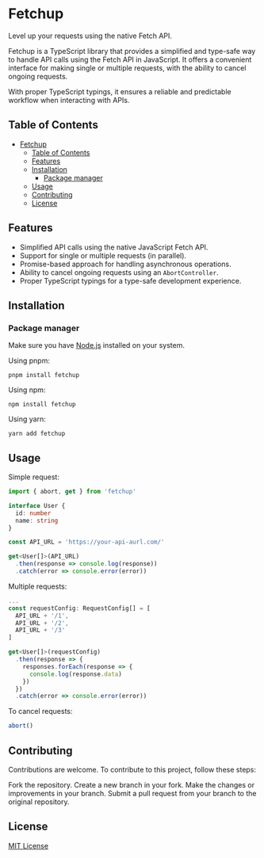 # Fetchup

Level up your requests using the native Fetch API.

Fetchup is a TypeScript library that provides a simplified and type-safe way to handle API
calls using the Fetch API in JavaScript. It offers a convenient interface for making single
or multiple requests, with the ability to cancel ongoing requests.

With proper TypeScript typings, it ensures a reliable and predictable workflow when interacting
with APIs.


## Table of Contents

- [Fetchup](#fetchup)
  - [Table of Contents](#table-of-contents)
  - [Features](#features)
  - [Installation](#installation)
    - [Package manager](#package-manager)
  - [Usage](#usage)
  - [Contributing](#contributing)
  - [License](#license)

## Features

- Simplified API calls using the native JavaScript Fetch API.
- Support for single or multiple requests (in parallel).
- Promise-based approach for handling asynchronous operations.
- Ability to cancel ongoing requests using an `AbortController`.
- Proper TypeScript typings for a type-safe development experience.

## Installation

### Package manager

Make sure you have [Node.js](https://nodejs.org) installed on your system.

Using pnpm:

```shell
pnpm install fetchup
```

Using npm:

```shell
npm install fetchup
```

Using yarn:

```shell
yarn add fetchup
```

## Usage

Simple request:

```ts
import { abort, get } from 'fetchup'

interface User {
  id: number
  name: string
}

const API_URL = 'https://your-api-aurl.com/'

get<User[]>(API_URL)
  .then(response => console.log(response))
  .catch(error => console.error(error))
```

Multiple requests:

```ts
...
const requestConfig: RequestConfig[] = [
  API_URL + '/1',
  API_URL + '/2',
  API_URL + '/3'
]

get<User[]>(requestConfig)
  .then(response => {
    responses.forEach(response => {
      console.log(response.data)
    })
  })
  .catch(error => console.error(error))
```

To cancel requests:

```ts
abort()
```

## Contributing

Contributions are welcome. To contribute to this project, follow these steps:

Fork the repository.
Create a new branch in your fork.
Make the changes or improvements in your branch.
Submit a pull request from your branch to the original repository.

## License
[MIT License](./LICENSE)
